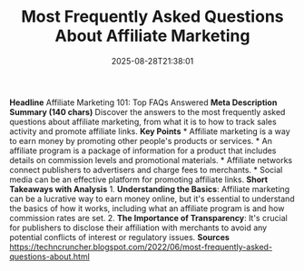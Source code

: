 ﻿---
title: "Most Frequently Asked Questions About Affiliate Marketing"
date: "2025-08-28T21:38:01"
category: "Markets"
summary: ""
slug: "most frequently asked questions about affiliate marketing"
source_urls:
  - "https://techncruncher.blogspot.com/2022/06/most-frequently-asked-questions-about.html"
seo:
  title: "Most Frequently Asked Questions About Affiliate Marketing | Hash n Hedge"
  description: ""
  keywords: ["news", "markets", "brief"]
---
**Headline** Affiliate Marketing 101: Top FAQs Answered  **Meta Description Summary (140 chars)** Discover the answers to the most frequently asked questions about affiliate marketing, from what it is to how to track sales activity and promote affiliate links.  **Key Points**  * Affiliate marketing is a way to earn money by promoting other people's products or services. * An affiliate program is a package of information for a product that includes details on commission levels and promotional materials. * Affiliate networks connect publishers to advertisers and charge fees to merchants. * Social media can be an effective platform for promoting affiliate links.  **Short Takeaways with Analysis**  1. **Understanding the Basics**: Affiliate marketing can be a lucrative way to earn money online, but it's essential to understand the basics of how it works, including what an affiliate program is and how commission rates are set. 2. **The Importance of Transparency**: It's crucial for publishers to disclose their affiliation with merchants to avoid any potential conflicts of interest or regulatory issues.  **Sources** https://techncruncher.blogspot.com/2022/06/most-frequently-asked-questions-about.html 
